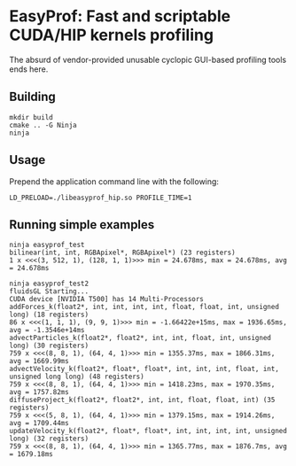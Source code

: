 # EasyProf: Fast and scriptable CUDA/HIP kernels profiling

The absurd of vendor-provided unusable cyclopic GUI-based profiling tools ends here.

## Building

```
mkdir build
cmake .. -G Ninja
ninja
```

## Usage

Prepend the application command line with the following:

```
LD_PRELOAD=./libeasyprof_hip.so PROFILE_TIME=1
```

## Running simple examples

```
ninja easyprof_test
bilinear(int, int, RGBApixel*, RGBApixel*) (23 registers)
1 x <<<(3, 512, 1), (128, 1, 1)>>> min = 24.678ms, max = 24.678ms, avg = 24.678ms
```

```
ninja easyprof_test2
fluidsGL Starting...
CUDA device [NVIDIA T500] has 14 Multi-Processors
addForces_k(float2*, int, int, int, int, float, float, int, unsigned long) (18 registers)
86 x <<<(1, 1, 1), (9, 9, 1)>>> min = -1.66422e+15ms, max = 1936.65ms, avg = -1.3546e+14ms
advectParticles_k(float2*, float2*, int, int, float, int, unsigned long) (30 registers)
759 x <<<(8, 8, 1), (64, 4, 1)>>> min = 1355.37ms, max = 1866.31ms, avg = 1669.99ms
advectVelocity_k(float2*, float*, float*, int, int, int, float, int, unsigned long long) (48 registers)
759 x <<<(8, 8, 1), (64, 4, 1)>>> min = 1418.23ms, max = 1970.35ms, avg = 1757.82ms
diffuseProject_k(float2*, float2*, int, int, float, float, int) (35 registers)
759 x <<<(5, 8, 1), (64, 4, 1)>>> min = 1379.15ms, max = 1914.26ms, avg = 1709.44ms
updateVelocity_k(float2*, float*, float*, int, int, int, int, unsigned long) (32 registers)
759 x <<<(8, 8, 1), (64, 4, 1)>>> min = 1365.77ms, max = 1876.7ms, avg = 1679.18ms
```

